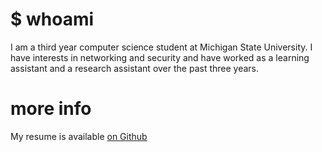 # $ whoami 

I am a third year computer science student at Michigan State University. I have interests in
networking and security and have worked as a learning assistant and a research assistant over the
past three years.

# more info

My resume is available [on Github](http://github.com/bocajnotnef/resume)
